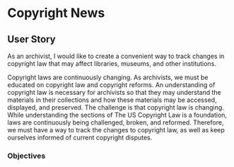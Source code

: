 # Copyright News
## User Story
As an archivist, I would like to create a convenient way to track changes in copyright law that may affect libraries, museums, and other institutions.

Copyright laws are continuously changing. As archivists, we must be educated on copyright law and copyright reforms. An understanding of copyright law is necessary for archivists so that they may understand the materials in their collections and how these materials may be accessed, displayed, and preserved. The challenge is that copyright law is changing. While understanding the sections of The US Copyright Law is a foundation, laws are continuously being challenged, broken, and reformed. Therefore, we must have a way to track the changes to copyright law, as well as keep ourselves informed of current copyright disputes. 
### Objectives

